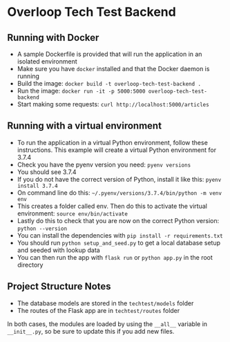 # Overloop Tech Test Backend

## Running with Docker

- A sample Dockerfile is provided that will run the application in an isolated environment
- Make sure you have `docker` installed and that the Docker daemon is running
- Build the image: `docker build -t overloop-tech-test-backend .`
- Run the image: `docker run -it -p 5000:5000 overloop-tech-test-backend`
- Start making some requests: `curl http://localhost:5000/articles`

## Running with a virtual environment

- To run the application in a virtual Python environment, follow these instructions. This example will create a virtual Python environment for 3.7.4
- Check you have the pyenv version you need: `pyenv versions`
- You should see 3.7.4
- If you do not have the correct version of Python, install it like this: `pyenv install 3.7.4`
- On command line do this: `~/.pyenv/versions/3.7.4/bin/python -m venv env`
- This creates a folder called env. Then do this to activate the virtual environment: `source env/bin/activate`
- Lastly do this to check that you are now on the correct Python version: `python --version`
- You can install the dependencies with `pip install -r requirements.txt`
- You should run `python setup_and_seed.py` to get a local database setup and seeded with lookup data
- You can then run the app with `flask run` or `python app.py` in the root directory

## Project Structure Notes

- The database models are stored in the `techtest/models` folder
- The routes of the Flask app are in `techtest/routes` folder

In both cases, the modules are loaded by using the `__all__` variable in `__init__.py`, so be sure to update this if you add new files.

